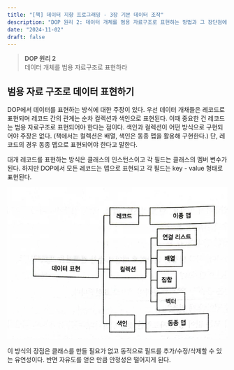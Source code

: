```yaml
---
title: "[책] 데이터 지향 프로그래밍 - 3장 기본 데이터 조작"
description: "DOP 원리 2: 데이터 개체를 범용 자료구조로 표현하는 방법과 그 장단점에 대해 알아봅니다."
date: "2024-11-02"
draft: false
---
```


> **DOP 원리 2**  
> 데이터 개체를 범용 자료구조로 표현하라  

## 범용 자료 구조로 데이터 표현하기

DOP에서 데이터를 표현하는 방식에 대한 주장이 있다. 우선 데이터 개채들은 레코드로 표현되며 레코드 간의 관계는 순차 컬렉션과 색인으로 표현된다. 이때 중요한 건 레코드는 범용 자료구조로 표현되어야 한다는 점이다. 색인과 컬렉션이 어떤 방식으로 구현되어야 주장은 없다. (책에서는 컬렉션은 배열, 색인은 동종 맵을 활용해 구현한다.) 단, 레코드의 경우 동종 맵으로 표현되어야 한다고 말한다.

대개 레코드를 표현하는 방식은 클래스의 인스턴스이고 각 필드는 클래스의 멤버 변수가 된다. 하지만 DOP에서 모든 레코드는 맵으로 표현되고 각 필드는 key - value 형태로 표현된다.

![DOP 데이터 표현 방식](./diagram-1.webp)

이 방식의 장점은 클래스를 만들 필요가 없고 동적으로 필드를 추가/수정/삭제할 수 있는 유연성이다. 반면 자유도를 얻은 만큼 안정성은 떨어지게 된다.